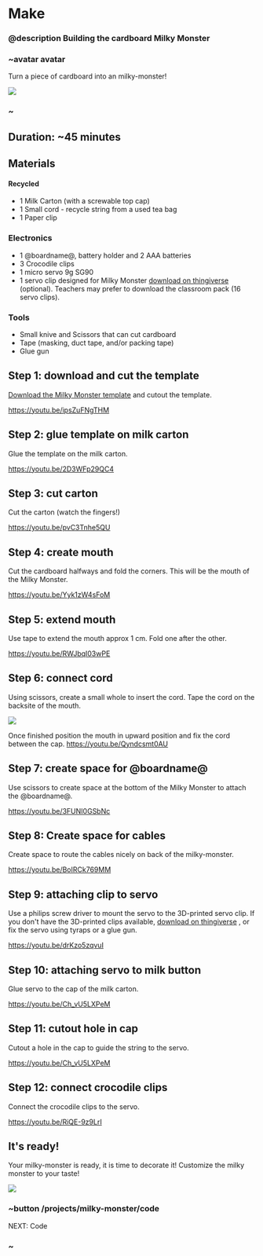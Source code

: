# Make
### @description Building the cardboard Milky Monster

### ~avatar avatar

Turn a piece of cardboard into an milky-monster!

![](/static/mb/projects/milky-monster/monsters.jpg)

### ~

## Duration: ~45 minutes

## Materials
#### Recycled
* 1 Milk Carton (with a screwable top cap)
* 1 Small cord - recycle string from a used tea bag
* 1 Paper clip

### Electronics
* 1 @boardname@, battery holder and 2 AAA batteries
* 3 Crocodile clips
* 1 micro servo 9g SG90
* 1 servo clip designed for Milky Monster [download on thingiverse](http://www.thingiverse.com/thing:2185971) (optional). Teachers may prefer to download the classroom pack (16 servo clips).

### Tools
* Small knive and  Scissors that can cut cardboard
* Tape (masking, duct tape, and/or packing tape)
* Glue gun

## Step 1: download and cut the template

[Download the Milky Monster template](/static/mb/projects/milky-monster/MilkyMonsterTemplate.pdf) and cutout the template.


https://youtu.be/ipsZuFNgTHM

## Step 2: glue template on milk carton

Glue the template on the milk carton.

https://youtu.be/2D3WFp29QC4

## Step 3: cut carton

Cut the carton (watch the fingers!)

https://youtu.be/pvC3Tnhe5QU

## Step 4: create mouth

Cut the cardboard halfways and fold the corners. This will be the mouth of the Milky Monster.

https://youtu.be/Yyk1zW4sFoM

## Step 5: extend mouth

Use tape to extend the mouth approx 1 cm. Fold one after the other.

https://youtu.be/RWJbqI03wPE

## Step 6: connect cord

Using scissors, create a small whole to insert the cord. Tape the cord on the backsite of the mouth.

![](/static/mb/projects/milky-monster/connectmouth.jpg)

Once finished position the mouth in upward position and fix the cord between the cap.
https://youtu.be/Qyndcsmt0AU

## Step 7: create space for @boardname@

Use scissors to create space at the bottom of the Milky Monster to attach the @boardname@.

https://youtu.be/3FUNI0GSbNc

## Step 8: Create space for cables

Create space to route the cables nicely on back of the milky-monster.

https://youtu.be/BoIRCk769MM

## Step 9: attaching clip to servo

Use a philips screw driver to mount the servo to the 3D-printed servo clip.
If you don't have the 3D-printed clips available, [download on thingiverse](http://www.thingiverse.com/thing:2185971) , or fix the servo using tyraps or a glue gun.

https://youtu.be/drKzo5zqvuI

## Step 10: attaching servo to milk button

Glue servo to the cap of the milk carton.

https://youtu.be/Ch_vU5LXPeM

## Step 11: cutout hole in cap

Cutout a hole in the cap to guide the string to the servo.

https://youtu.be/Ch_vU5LXPeM

## Step 12: connect crocodile clips

Connect the crocodile clips to the servo.

https://youtu.be/RiQE-9z9LrI


## It's ready!

Your milky-monster is ready, it is time to decorate it! Customize the milky monster to your taste!

![](/static/mb/projects/milky-monster/monsters.jpg)

### ~button /projects/milky-monster/code
NEXT: Code
### ~